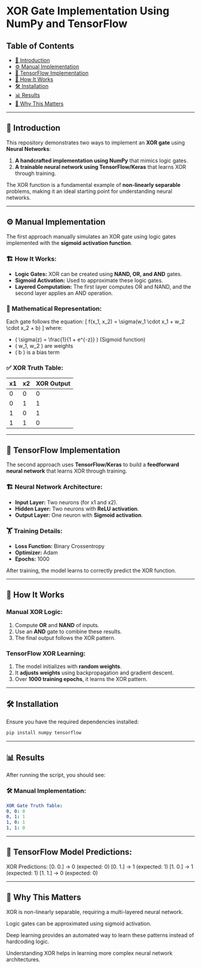 # XOR Gate Implementation Using NumPy and TensorFlow

## Table of Contents
- [📝 Introduction](#-introduction)
- [⚙️ Manual Implementation](#️-manual-implementation)
- [🤖 TensorFlow Implementation](#-tensorflow-implementation)
- [🔬 How It Works](#-how-it-works)
- [🛠 Installation](#-installation)
- [📊 Results](#-results)
- [🌟 Why This Matters](#-why-this-matters)

---

## 📝 Introduction

This repository demonstrates two ways to implement an **XOR gate** using **Neural Networks**:
1. **A handcrafted implementation using NumPy** that mimics logic gates.
2. **A trainable neural network using TensorFlow/Keras** that learns XOR through training.

The XOR function is a fundamental example of **non-linearly separable** problems, making it an ideal starting point for understanding neural networks.

---

## ⚙️ Manual Implementation

The first approach manually simulates an XOR gate using logic gates implemented with the **sigmoid activation function**. 

### 🏗 How It Works:
- **Logic Gates:** XOR can be created using **NAND, OR, and AND** gates.
- **Sigmoid Activation:** Used to approximate these logic gates.
- **Layered Computation:** The first layer computes OR and NAND, and the second layer applies an AND operation.

### 📌 Mathematical Representation:
Each gate follows the equation:
\[
f(x_1, x_2) = \sigma(w_1 \cdot x_1 + w_2 \cdot x_2 + b)
\]
where:
- \( \sigma(z) = \frac{1}{1 + e^{-z}} \) (Sigmoid function)
- \( w_1, w_2 \) are weights
- \( b \) is a bias term

### ✅ XOR Truth Table:
| x1 | x2 | XOR Output |
|----|----|-----------|
| 0  | 0  | 0         |
| 0  | 1  | 1         |
| 1  | 0  | 1         |
| 1  | 1  | 0         |

---

## 🤖 TensorFlow Implementation

The second approach uses **TensorFlow/Keras** to build a **feedforward neural network** that learns XOR through training.

### 🏗 Neural Network Architecture:
- **Input Layer:** Two neurons (for x1 and x2).
- **Hidden Layer:** Two neurons with **ReLU activation**.
- **Output Layer:** One neuron with **Sigmoid activation**.

### 🏋️ Training Details:
- **Loss Function:** Binary Crossentropy
- **Optimizer:** Adam
- **Epochs:** 1000

After training, the model learns to correctly predict the XOR function.

---

## 🔬 How It Works

### Manual XOR Logic:
1. Compute **OR** and **NAND** of inputs.
2. Use an **AND** gate to combine these results.
3. The final output follows the XOR pattern.

### TensorFlow XOR Learning:
1. The model initializes with **random weights**.
2. It **adjusts weights** using backpropagation and gradient descent.
3. Over **1000 training epochs**, it learns the XOR pattern.

---

## 🛠 Installation

Ensure you have the required dependencies installed:

```bash
pip install numpy tensorflow
```

---

## 📊 Results

After running the script, you should see:

### 🛠 Manual Implementation:
```yaml
XOR Gate Truth Table:
0, 0: 0
0, 1: 1
1, 0: 1
1, 1: 0
```

---

## 🤖 TensorFlow Model Predictions:

XOR Predictions:
[0. 0.] → 0 (expected: 0)
[0. 1.] → 1 (expected: 1)
[1. 0.] → 1 (expected: 1)
[1. 1.] → 0 (expected: 0)

---

## 🌟 Why This Matters

XOR is non-linearly separable, requiring a multi-layered neural network.

Logic gates can be approximated using sigmoid activation.

Deep learning provides an automated way to learn these patterns instead of hardcoding logic.

Understanding XOR helps in learning more complex neural network architectures.


